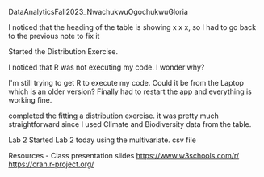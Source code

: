 DataAnalyticsFall2023_NwachukwuOgochukwuGloria

I noticed that the heading of the table is showing x x x, so I had to go back to the previous note to fix it

Started the Distribution Exercise.

I noticed that R was not executing my code. I wonder why?

I'm still trying to get R to execute my code. Could it be from the Laptop which is an older version? Finally had to restart the app and everything is working fine.

completed the fitting a distribution exercise. it was pretty much straightforward since I used Climate and Biodiversity data from the table.

Lab 2 Started Lab 2 today using the multivariate. csv file

Resources - Class presentation slides https://www.w3schools.com/r/ https://cran.r-project.org/
